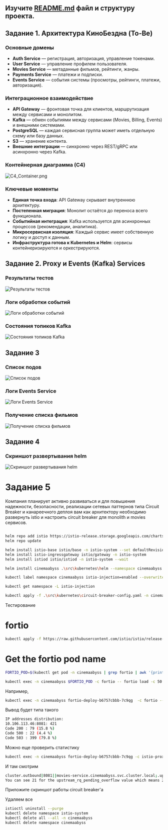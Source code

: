 ## Изучите [README.md](README.md) файл и структуру проекта.

## Задание 1. Архитектура КиноБездна (To-Be)

### Основные домены

- **Auth Service** — регистрация, авторизация, управление токенами.
- **User Service** — управление профилем пользователя.
- **Movies Service** — метаданные фильмов, рейтинги, жанры.
- **Payments Service** — платежи и подписки.
- **Events Service** — события системы (просмотры, рейтинги, платежи, авторизация).

### Интеграционное взаимодействие

- **API Gateway** — фронтовая точка для клиентов, маршрутизация между сервисами и монолитом.
- **Kafka** — обмен событиями между сервисами (Movies, Billing, Events) и внешними системами.
- **PostgreSQL** — каждая сервисная группа может иметь отдельную схему или базу данных.
- **S3** — хранение контента.
- **Внешние интеграции** — синхронно через REST/gRPC или асинхронно через Kafka.

### Контейнерная диаграмма (C4)

![C4_Container.png](schemas/C4_Container.png)

### Ключевые моменты

- **Единая точка входа**: API Gateway скрывает внутреннюю архитектуру.
- **Постепенная миграция**: Монолит остаётся до переноса всего функционала.
- **Событийная интеграция**: Kafka используется для асинхронных процессов (рекомендации, аналитика).
- **Микросервисная изоляция**: Каждый сервис имеет собственную логику и доступ к данным.
- **Инфраструктура готова к Kubernetes и Helm**: сервисы контейнеризируются и оркестрируются.


## Задание 2. Proxy и Events (Kafka) Services

### Результаты тестов
![Результаты тестов](screenshots/tests_result.png)
### Логи обработки событий
![Логи обработки событий](screenshots/handle_events.png)
### Состояния топиков Kafka
![Состояния топиков Kafka](screenshots/kafka_topics.png)

## Задание 3

### Список подов
![Список подов](screenshots/list_pods.png)

### Логи Events Service
![Логи Events Service](screenshots/logs_events_service.png)

### Получение списка фильмов

![Получение списка фильмов](screenshots/list_movies.png)

## Задание 4

### Скриншот развертывания helm
![Скриншот развертывания helm](screenshots/helm_upgrade.png)

# Задание 5
Компания планирует активно развиваться и для повышения надежности, безопасности, реализации сетевых паттернов типа Circuit Breaker и канареечного деплоя вам как архитектору необходимо развернуть istio и настроить circuit breaker для monolith и movies сервисов.

```bash

helm repo add istio https://istio-release.storage.googleapis.com/charts
helm repo update

helm install istio-base istio/base -n istio-system --set defaultRevision=default --create-namespace
helm install istio-ingressgateway istio/gateway -n istio-system
helm install istiod istio/istiod -n istio-system --wait

helm install cinemaabyss .\src\kubernetes\helm --namespace cinemaabyss --create-namespace

kubectl label namespace cinemaabyss istio-injection=enabled --overwrite

kubectl get namespace -L istio-injection

kubectl apply -f .\src\kubernetes\circuit-breaker-config.yaml -n cinemaabyss

```

Тестирование

# fortio
```bash
kubectl apply -f https://raw.githubusercontent.com/istio/istio/release-1.25/samples/httpbin/sample-client/fortio-deploy.yaml -n cinemaabyss
```

# Get the fortio pod name
```bash
FORTIO_POD=$(kubectl get pod -n cinemaabyss | grep fortio | awk '{print $1}')

kubectl exec -n cinemaabyss $FORTIO_POD -c fortio -- fortio load -c 50 -qps 0 -n 500 -loglevel Warning http://movies-service:8081/api/movies
```
Например,

```bash
kubectl exec -n cinemaabyss fortio-deploy-b6757cbbb-7c9qg  -c fortio -- fortio load -c 50 -qps 0 -n 500 -loglevel Warning http://movies-service:8081/api/movies
```

Вывод будет типа такого

```bash
IP addresses distribution:
10.106.113.46:8081: 421
Code 200 : 79 (15.8 %)
Code 500 : 22 (4.4 %)
Code 503 : 399 (79.8 %)
```
Можно еще проверить статистику

```bash
kubectl exec -n cinemaabyss fortio-deploy-b6757cbbb-7c9qg -c istio-proxy -- pilot-agent request GET stats | grep movies-service | grep pending
```

И там смотрим 

```bash
cluster.outbound|8081||movies-service.cinemaabyss.svc.cluster.local;.upstream_rq_pending_total: 311 - столько раз срабатывал circuit breaker
You can see 21 for the upstream_rq_pending_overflow value which means 21 calls so far have been flagged for circuit breaking.
```

Приложите скриншот работы circuit breaker'а

Удаляем все
```bash
istioctl uninstall --purge
kubectl delete namespace istio-system
kubectl delete all --all -n cinemaabyss
kubectl delete namespace cinemaabyss
```

